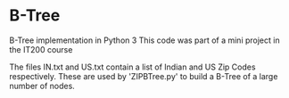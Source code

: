 # B-Tree
B-Tree implementation in Python 3
This code was part of a mini project in the IT200 course

The files IN.txt and US.txt contain a list of Indian and US Zip Codes respectively. These are used by 'ZIPBTree.py' to build a B-Tree of a large number of nodes.
